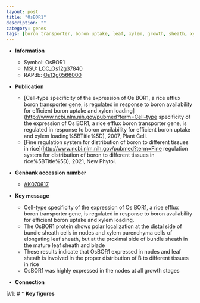 ```yaml
---
layout: post
title: "OsBOR1"
description: ""
category: genes
tags: [boron transporter, boron uptake, leaf, xylem, growth, sheath, xylem parenchyma]
---
```


* **Information**  
    + Symbol: OsBOR1  
    + MSU: [LOC_Os12g37840](http://rice.plantbiology.msu.edu/cgi-bin/ORF_infopage.cgi?orf=LOC_Os12g37840)  
    + RAPdb: [Os12g0566000](http://rapdb.dna.affrc.go.jp/viewer/gbrowse_details/irgsp1?name=Os12g0566000)  

* **Publication**  
    + [Cell-type specificity of the expression of Os BOR1, a rice efflux boron transporter gene, is regulated in response to boron availability for efficient boron uptake and xylem loading](http://www.ncbi.nlm.nih.gov/pubmed?term=Cell-type specificity of the expression of Os BOR1, a rice efflux boron transporter gene, is regulated in response to boron availability for efficient boron uptake and xylem loading%5BTitle%5D), 2007, Plant Cell.
    + [Fine regulation system for distribution of boron to different tissues in rice](http://www.ncbi.nlm.nih.gov/pubmed?term=Fine regulation system for distribution of boron to different tissues in rice%5BTitle%5D), 2021, New Phytol.

* **Genbank accession number**  
    + [AK070617](http://www.ncbi.nlm.nih.gov/nuccore/AK070617)

* **Key message**  
    + Cell-type specificity of the expression of Os BOR1, a rice efflux boron transporter gene, is regulated in response to boron availability for efficient boron uptake and xylem loading.
    + The OsBOR1 protein shows polar localization at the distal side of bundle sheath cells in nodes and xylem parenchyma cells of elongating leaf sheath, but at the proximal side of bundle sheath in the mature leaf sheath and blade
    + These results indicate that OsBOR1 expressed in nodes and leaf sheath is involved in the proper distribution of B to different tissues in rice
    + OsBOR1 was highly expressed in the nodes at all growth stages

* **Connection**  

[//]: # * **Key figures**  


